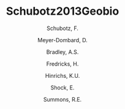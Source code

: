 ---
layout: publication
title: Schubotz2013Geobio
author: 
	- Schubotz, F. 
	- Meyer-Dombard, D. 
	- Bradley, A.S. 
	- Fredricks, H. 
	- Hinrichs, K.U. 
	- Shock, E. 
	- Summons, R.E. 
pubtitle:  "Spatial and temporal variability of metabolism in Streamer Biofilm Communities in the Lower Geyser Basin, Yellowstone National Park"
journal: Geobiology 
volume: in press 
year: 2013
category: publication
---
